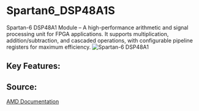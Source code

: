 # Spartan6_DSP48A1S

Spartan-6 DSP48A1 Module – A high-performance arithmetic and signal processing unit for FPGA applications. It supports multiplication, addition/subtraction, and cascaded operations, with configurable pipeline registers for maximum efficiency.
![Spartan-6 DSP48A1](https://raw.githubusercontent.com/your-username/your-repo/main/path-to-image.jpg)




## Key Features:


## Source: 
[AMD Documentation](https://docs.amd.com/v/u/~ta5R6V5ywmej~eY5UAEpg)


